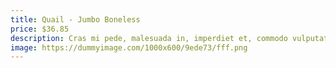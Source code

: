 ```yaml
---
title: Quail - Jumbo Boneless
price: $36.85
description: Cras mi pede, malesuada in, imperdiet et, commodo vulputate, justo. In blandit ultrices enim. Lorem ipsum dolor sit amet, consectetuer adipiscing elit.
image: https://dummyimage.com/1000x600/9ede73/fff.png
---
```

